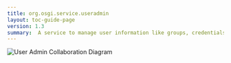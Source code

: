 ```yaml
---
title: org.osgi.service.useradmin
layout: toc-guide-page
version: 1.3
summary:  A service to manage user information like groups, credentials, and general properties.
---
```


![User Admin Collaboration Diagram](/img/services/org.osgi.service.useradmin.overview.png)
